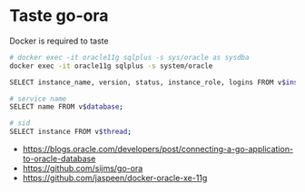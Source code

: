 # Taste go-ora

Docker is required to taste

```sh
# docker exec -it oracle11g sqlplus -s sys/oracle as sysdba
docker exec -it oracle11g sqlplus -s system/oracle

SELECT instance_name, version, status, instance_role, logins FROM v$instance;

# service name
SELECT name FROM v$database;

# sid
SELECT instance FROM v$thread;
```

* https://blogs.oracle.com/developers/post/connecting-a-go-application-to-oracle-database
* https://github.com/sijms/go-ora
* https://github.com/jaspeen/docker-oracle-xe-11g
